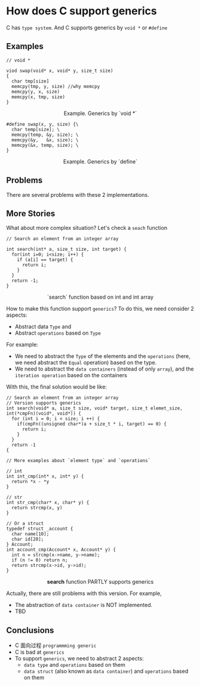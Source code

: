 # How does C support generics

C has `type system`. And C supports generics by `void *` or `#define`

## Examples

```
// void *

viod swap(void* x, void* y, size_t size)
{
  char tmp[size]
  memcpy(tmp, y, size) //why memcpy
  memcpy(y, x, size)
  memcpy(x, tmp, size)
}
```
<center>Example. Generics by `void *` </center>


```
#define swap(x, y, size) {\
  char temp[size]; \
  memcpy(temp, &y, size); \
  memcpy(&y,   &x, size); \
  memcpy(&x, temp, size); \
}
```
<center>Example. Generics by `define` </center>

## Problems
There are several problems with these 2 implementations.


## More Stories

What about more complex situation? Let's check a `seach` function

```
// Search an element from an integer array

int search(int* a, size_t size, int target) {
  for(int i=0; i<size; i++) {
    if (a[i] == target) {
      return i;
    }
  }
  return -1;
}
```
<center>`search` function based on int and int array </center>


How to make this function support `generics`? To do this, we need consider 2 aspects:
  * Abstract data `Type` and
  * Abstract `operations` based on `Type`

For example:
  * We need to abstract the `Type` of the elements and the `operations` (here, we need abstract the `Equal` operation) based on the type. 
  * We need to abstract the `data containers` (instead of only `array`), and the `iteration operation` based on the containers

With this, the final solution would be like:
```
// Search an element from an integer array
// Version supports generics
int search(void* a, size_t size, void* target, size_t elemet_size, int(*cmpFn)(void*, void*)) {
  for (int i = 0; i < size; i ++) {
    if(cmpFn((unsigned char*)a + size_t * i, target) == 0) {
      return i;
    }
  }
  return -1
{

// More examples about `element type` and `operations`

// int
int int_cmp(int* x, int* y) {
  return *x - *y
}

// str
int str_cmp(char* x, char* y) {
  return strcmp(x, y)
}

// Or a struct
typedef struct _account {
  char name[10];
  char id[20];
} Account;
int account_cmp(Account* x, Account* y) {
  int n = strcmp(x->name, y->name);
  if (n != 0) return n;
  return strcmp(x->id, y->id);
}

```
<center><b>search</b> function PARTLY supports generics</center>

Actually, there are still problems with this version. For example,
  * The abstraction of `data container` is NOT implemented.
  * TBD


## Conclusions
* C 面向过程 `programmming generic`
* C is bad at `generics`
* To support `generics`, we need to abstract 2 aspects:
  * `data type` and `operations` based on them
  * `data struct` (also known as `data container`) and `operations` based on them

